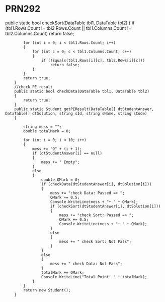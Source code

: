 # PRN292




public static bool checkSort(DataTable tbl1, DataTable tbl2)
        {
            if (tbl1.Rows.Count != tbl2.Rows.Count || tbl1.Columns.Count != tbl2.Columns.Count)
                return false;


            for (int i = 0; i < tbl1.Rows.Count; i++)
            {
                for (int c = 0; c < tbl1.Columns.Count; c++)
                {
                    if (!Equals(tbl1.Rows[i][c], tbl2.Rows[i][c]))
                        return false;
                }
            }
            return true;
        }
        //check PE result
        public static bool checkData(DataTable tbl1, DataTable tbl2)
        {
            return true;
        }
        public static Student getPEResult(DataTable[] dtStudentAnswer, DataTable[] dtSolution, string sId, string sName, string sCode)
        {

            string mess = "";
            double totalMark = 0;

            for (int i = 0; i < 10; i++)
            {
                mess += "Q" + (i + 1);
                if (dtStudentAnswer[i] == null)
                {
                    mess += " Empty";
                }
                else
                {
                    double QMark = 0;
                    if (checkData(dtStudentAnswer[i], dtSolution[i]))
                    {
                        mess += "check Data: Passed => ";
                        QMark += 0.5;
                        Console.WriteLine(mess + "+ " + QMark);
                        if (checkSort(dtStudentAnswer[i], dtSolution[i]))
                        {
                            mess += "check Sort: Passed => ";
                            QMark += 0.5;
                            Console.WriteLine(mess + "+ " + QMark);
                        }
                        else
                        {
                            mess += " check Sort: Not Pass";
                        }                      
                    }
                    else
                    {
                        mess += " check Data: Not Pass";
                    }
                    totalMark += QMark;
                    Console.WriteLine("Total Point: " + totalMark);
                }
            }
            return new Student();
        }
